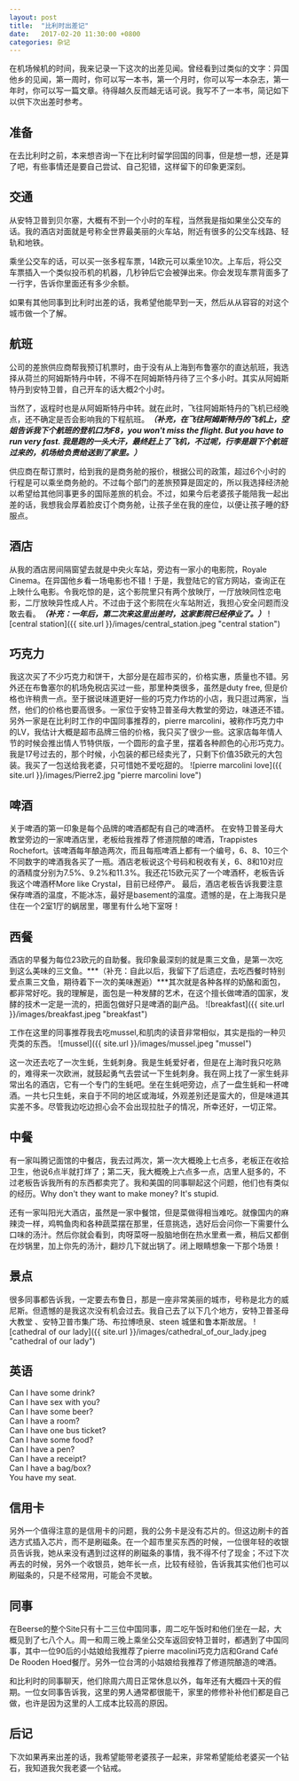 ```yaml
---
layout: post
title:  "比利时出差记"
date:   2017-02-20 11:30:00 +0800
categories: 杂记
---
```

在机场候机的时间，我来记录一下这次的出差见闻。曾经看到过类似的文字：异国他乡的见闻，第一周时，你可以写一本书，第一个月时，你可以写一本杂志，第一年时，你可以写一篇文章。待得越久反而越无话可说。我写不了一本书，简记如下以供下次出差时参考。

## 准备
在去比利时之前，本来想咨询一下在比利时留学回国的同事，但是想一想，还是算了吧，有些事情还是要自己尝试、自己犯错，这样留下的印象更深刻。

## 交通
从安特卫普到贝尔塞，大概有不到一个小时的车程，当然我是指如果坐公交车的话。我的酒店对面就是号称全世界最美丽的火车站，附近有很多的公交车线路、轻轨和地铁。 

乘坐公交车的话，可以买一张多程车票，14欧元可以乘坐10次。上车后，将公交车票插入一个类似投币机的机器，几秒钟后它会被弹出来。你会发现车票背面多了一行字，告诉你里面还有多少余额。 

如果有其他同事到比利时出差的话，我希望他能早到一天，然后从从容容的对这个城市做一个了解。 

## 航班
公司的差旅供应商帮我预订机票时，由于没有从上海到布鲁塞尔的直达航班，我选择从荷兰的阿姆斯特丹中转，不得不在阿姆斯特丹待了三个多小时。其实从阿姆斯特丹到安特卫普，自己开车的话大概2个小时。

当然了，返程时也是从阿姆斯特丹中转。就在此时，飞往阿姆斯特丹的飞机已经晚点，还不确定是否会影响我的下程航班。***（补充，在飞往阿姆斯特丹的飞机上，空姐告诉我下个航班的登机口为F8，you won't miss the flight. But you have to run very fast. 我是跑的一头大汗，最终赶上了飞机，不过呢，行李是跟下个航班过来的，机场给负责给送到了家里。）***

供应商在帮订票时，给到我的是商务舱的报价，根据公司的政策，超过6个小时的行程是可以乘坐商务舱的。不过每个部门的差旅预算是固定的，所以我选择经济舱以希望给其他同事更多的国际差旅的机会。不过，如果今后老婆孩子能陪我一起出差的话，我想我会厚着脸皮订个商务舱，让孩子坐在我的座位，以便让孩子睡的舒服点。

## 酒店
从我的酒店房间隔窗望去就是中央火车站，旁边有一家小的电影院，Royale Cinema。在异国他乡看一场电影也不错！于是，我登陆它的官方网站，查询正在上映什么电影。令我吃惊的是，这个影院里只有两个放映厅，一厅放映同性恋电影，二厅放映异性成人片。不过由于这个影院在火车站附近，我担心安全问题而没敢去看。***（补充：一年后，第二次来这里出差时，这家影院已经停业了。）***
![central station]({{ site.url }}/images/central_station.jpeg "central station")



## 巧克力
我这次买了不少巧克力和饼干，大部分是在超市买的，价格实惠，质量也不错。另外还在布鲁塞尔的机场免税店买过一些，那里种类很多，虽然是duty free, 但是价格也许稍贵一点。至于据说味道更好一些的巧克力作坊的小店，我只逛过两家，当然，他们的价格也要高很多。一家位于安特卫普圣母大教堂的旁边，味道还不错。另外一家是在比利时工作的中国同事推荐的，pierre marcolini，被称作巧克力中的LV，我估计大概是超市品牌三倍的价格，我只买了很少一些。这家店每年情人节的时候会推出情人节特供版，一个圆形的盒子里，摆着各种颜色的心形巧克力。我是17号过去的，那个时候，小包装的都已经卖光了，只剩下价值35欧元的大包装。我买了一包送给我老婆，只可惜她不爱吃甜的。
![pierre marcolini love]({{ site.url }}/images/Pierre2.jpg "pierre marcolini love")

## 啤酒
关于啤酒的第一印象是每个品牌的啤酒都配有自己的啤酒杯。
在安特卫普圣母大教堂旁边的一家啤酒店里，老板给我推荐了修道院酿的啤酒，Trappistes Rochefort。该啤酒每年酿造两次，而且每瓶啤酒上都有一个编号，6、8、10三个不同数字的啤酒我各买了一瓶。酒店老板说这个号码和税收有关，6、8和10对应的酒精度分别为7.5%、9.2%和11.3%。我还花15欧元买了一个啤酒杯，老板告诉我这个啤酒杯More like  Crystal，目前已经停产。
最后，酒店老板告诉我要注意保存啤酒的温度，不能冰冻，最好是basement的温度。遗憾的是，在上海我只是住在一个2室1厅的蜗居里，哪里有什么地下室呀！

## 西餐
酒店的早餐为每位23欧元的自助餐。我印象最深刻的就是熏三文鱼，是第一次吃到这么美味的三文鱼。***（补充：自此以后，我留下了后遗症，去吃西餐时特别爱点熏三文鱼，期待着下一次的美味邂逅）***其次就是各种各样的奶酪和面包，都非常好吃。我的理解是，面包是一种发酵的艺术，在这个擅长做啤酒的国家，发酵的技术一定是一流的，把面包做好只是啤酒的副产品。
![breakfast]({{ site.url }}/images/breakfast.jpeg "breakfast")

工作在这里的同事推荐我去吃mussel,和肌肉的读音非常相似，其实是指的一种贝壳类的东西。
![mussel]({{ site.url }}/images/mussel.jpeg "mussel")

这一次还去吃了一次生蚝，生蚝刺身。我是生蚝爱好者，但是在上海时我只吃熟的，难得来一次欧洲，就鼓起勇气去尝试一下生蚝刺身。我在网上找了一家生蚝非常出名的酒店，它有一个专门的生蚝吧。坐在生蚝吧旁边，点了一盘生蚝和一杯啤酒。一共七只生蚝，来自于不同的地区或海域，外观差别还是蛮大的，但是味道其实差不多。尽管我边吃边担心会不会出现拉肚子的情况，所幸还好，一切正常。


## 中餐
有一家叫腾记面馆的中餐店，我去过两次，第一次大概晚上七点多，老板正在收拾卫生，他说6点半就打烊了；第二天，我大概晚上六点多一点，店里人挺多的，不过老板告诉我所有的东西都卖完了。我和美国的同事聊起这个问题，他们也有类似的经历。Why don't they want to make money? It's stupid.

还有一家叫阳光大酒店，虽然是一家中餐馆，但是菜做得相当难吃。就像国内的麻辣烫一样，鸡鸭鱼肉和各种蔬菜摆在那里，任意挑选，选好后会问你一下需要什么口味的汤汁。然后你就会看到，肉呀菜呀一股脑地倒在热水里煮一煮，稍后又都倒在炒锅里，加上你先的汤汁，翻炒几下就出锅了。闭上眼睛想象一下那个场景！

## 景点
很多同事都告诉我，一定要去布鲁日，那是一座非常美丽的城市，号称是北方的威尼斯。但遗憾的是我这次没有机会过去。我自己去了以下几个地方，安特卫普圣母大教堂
、安特卫普市集广场、布拉博喷泉、steen 城堡和鲁本斯故居。
![cathedral of our lady]({{ site.url }}/images/cathedral_of_our_lady.jpeg "cathedral of our lady")

## 英语
Can I have some drink?  
Can I have sex with you?  
Can I have some beer?  
Can I have a room?  
Can I have one bus ticket?  
Can I have some food?  
Can I have a pen?  
Can I have a receipt?  
Can I have a bag/box?  
You have my seat.

## 信用卡
另外一个值得注意的是信用卡的问题，我的公务卡是没有芯片的。但这边刷卡的首选方式插入芯片，而不是刷磁条。在一个超市里买东西的时候，一位很年轻的收银员告诉我，她从来没有遇到过这样的刷磁条的事情，我不得不付了现金；不过下次再去的时候，另外一个收银员，她年长一点，比较有经验，告诉我其实他们也可以刷磁条的，只是不经常用，可能会不灵敏。


## 同事
在Beerse的整个Site只有十二三位中国同事，周二吃午饭时和他们坐在一起，大概见到了七八个人。周一和周三晚上乘坐公交车返回安特卫普时，都遇到了中国同事，其中一位90后的小姑娘给我推荐了pierre macolini巧克力店和Grand Café De Rooden Hoed餐厅。另外一位台湾的小姑娘给我推荐了修道院酿造的啤酒。

和比利时的同事聊天，他们除周六周日正常休息以外，每年还有大概四十天的假期。一位女同事告诉我，这里的男人通常都很能干，家里的修修补补他们都是自己做，也许是因为这里的人工成本比较高的原因。

## 后记
下次如果再来出差的话，我希望能带老婆孩子一起来，非常希望能给老婆买一个钻石，我知道我欠我老婆一个钻戒。
